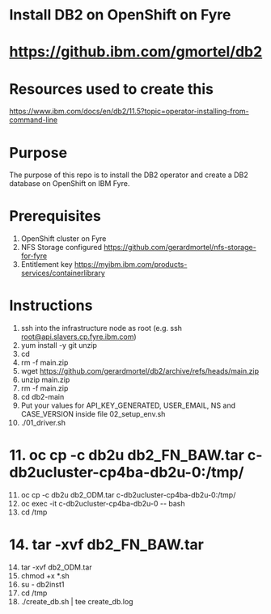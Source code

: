# Install DB2 on OpenShift on Fyre
# https://github.ibm.com/gmortel/db2

# Resources used to create this
https://www.ibm.com/docs/en/db2/11.5?topic=operator-installing-from-command-line

# Purpose
The purpose of this repo is to install the DB2 operator and create a DB2 database on OpenShift on IBM Fyre.

# Prerequisites
1. OpenShift cluster on Fyre
2. NFS Storage configured https://github.com/gerardmortel/nfs-storage-for-fyre
3. Entitlement key https://myibm.ibm.com/products-services/containerlibrary

# Instructions
1. ssh into the infrastructure node as root (e.g. ssh root@api.slavers.cp.fyre.ibm.com)
2. yum install -y git unzip
3. cd
4. rm -f main.zip
5. wget https://github.com/gerardmortel/db2/archive/refs/heads/main.zip
6. unzip main.zip
7. rm -f main.zip
8. cd db2-main
9. Put your values for API_KEY_GENERATED, USER_EMAIL, NS and CASE_VERSION inside file 02_setup_env.sh
10. ./01_driver.sh
# 11. oc cp -c db2u db2_FN_BAW.tar c-db2ucluster-cp4ba-db2u-0:/tmp/
11. oc cp -c db2u db2_ODM.tar c-db2ucluster-cp4ba-db2u-0:/tmp/
12. oc exec -it c-db2ucluster-cp4ba-db2u-0 -- bash
13. cd /tmp
# 14. tar -xvf db2_FN_BAW.tar
14. tar -xvf db2_ODM.tar
15. chmod +x *.sh
16. su - db2inst1
17. cd /tmp
18. ./create_db.sh | tee create_db.log
